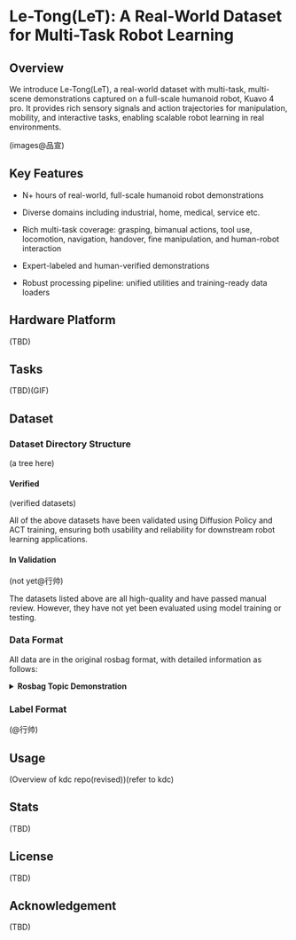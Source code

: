 # Le-Tong(LeT): A Real-World Dataset for Multi-Task Robot Learning

## Overview
We introduce Le-Tong(LeT), a real-world dataset with multi-task, multi-scene demonstrations captured on a full-scale humanoid robot, Kuavo 4 pro. It provides rich sensory signals and action trajectories for manipulation, mobility, and interactive tasks, enabling scalable robot learning in real environments.

(images@品宣)
## Key Features
- N+ hours of real-world, full-scale humanoid robot demonstrations

- Diverse domains including industrial, home, medical, service etc.

- Rich multi-task coverage: grasping, bimanual actions, tool use, locomotion, navigation, handover, fine manipulation, and human-robot interaction

- Expert-labeled and human-verified demonstrations

- Robust processing pipeline: unified utilities and training-ready data loaders
## Hardware Platform
(TBD)
## Tasks
(TBD)(GIF)
## Dataset

### Dataset Directory Structure
(a tree here)
#### Verified
(verified datasets)

All of the above datasets have been validated using Diffusion Policy and ACT training, ensuring both usability and reliability for downstream robot learning applications.
#### In Validation
(not yet@行帅)

The datasets listed above are all high-quality and have passed manual review. However, they have not yet been evaluated using model training or testing.

### Data Format
All data are in the original rosbag format, with detailed information as follows:

<details>
<summary><strong>Rosbag Topic Demonstration</strong></summary>

<details>
<summary>Camera RGB Image Data</summary>

- <strong>/cam_x/color/image_raw/compressed</strong>
    1. Description

        This ROS topic is used to provide the post-compression original RGB imaging data from the camera sensors. x here being h, l or r, denoting head, left and right wrist cameras

    2. Message type

        Type: sensor_msgs/CompressedImage

    3. Message body
        - header (std_msgs/Header): Message head; includes timestamp, serial number, coordinate system identification, etc.
        - format (string): Image encoding format
        - data (uint8[]): Image data

</details>

<details>
<summary>Camera Depth Image Data</summary>

- <strong>/cam_x/depth/image_rect_raw/compressed</strong>
    1. Description

        This ROS topic is used to provide the post-compression original depth imaging data from the camera sensors. x here being h, l or r, denoting head, left and right wrist cameras

    2. Message type

        Type: sensor_msgs/CompressedImage

    3. Message body
        - header (std_msgs/Header): Message head; includes timestamp, serial number, coordinate system identification, etc.
        - format (string): Image encoding format
        - data (uint8[]): Image data

</details>

<details>
<summary>Arm trajectory control</summary>

- <strong>/kuavo_arm_traj</strong>
    1. Description

        This ROS topic is used to control the arm trajectories of the robot. It publishes arm target joint positions to control the arms with high precision.

    2. Message type

        Type: sensor_msgs/JointState

    3. Message body
        - header (std_msgs/Header): Message head; includes timestamp, serial number, coordinate system identification, etc.

        - name (list of string): List of the arm joints. When there are 14 joints in total, the names will be from “arm_joint_1” to “arm_joint_14”.

        - position (list of float): A list of current arm joint positions. The data structure is similar to items 12-25 of sensor_data_raw below.

</details>

<details>
<summary>Dexterous hand position (Real Robot dataset only)</summary>

- <strong>/control_robot_hand_position</strong>
    1. Description

        This ROS topic is used to control the movement of both hands. It publishes target joint positions to control the hands with high precision.

    2. Message type
        
        Type: kuavo_msgs/robotHandPosition

    3. Message body
    
        - left_hand_position (list of float): Left hand position in a size 6 array, each element is between [0, 100], where 0 is fully open, 100 is fully closed

        - right_hand_position (list of float) Right hand position in a size 6 array, each element is between [0, 100], where 0 is fully open, 100 is fully closed

</details>

<details>
<summary>Dexterous hand state (Real Robot dataset only)</summary>

- <strong>/dexhand/state</strong>
    1. Description

        This ROS topic is used to publish dexterous hands’ status

    2. Message type

        Type: sensor_msgs/JointState

    3. Message body
        - name (list of string): list of joint names, 12 joints in total:

        - position (list of float): List of joint positions, 12 in total, first 6 being left joint positions, later 6 being right joint positions

        - velocity (list of float): List of joint velocities, 12 in total, first 6 being left joint velocities, later 6 being right joint velocities

        - effort (list of float): List of joint (electrical) current, 12 in total, first 6 being left joint current data, later 6 being right joint current data

</details>

<details>
<summary>Claw control data (Real Robot dataset only)</summary>

- <strong>/control_robot_leju_claw</strong>
    1. Description

        This ROS topic is used to control the robot hands (i.e. two-finger claws)

    2. Message type
    
        Type: kuavo_msgs/controlLejuClaw

    3. Message body
        - name (list of string): Length 2 list, consisting of “left_claw”, “right_claw”

        - position (list of float): Length 2 list, consisting of left and right claw target positions, each element is between [0, 100], where 0 denotes fully open, 100 denotes fully closed

        - velocity (list of float): Length 2 list, target velocities for the claws, again between [0, 100]. Defaults to 50.

        - effort (list of float): Length 2 list, target current for claws, in Amps. Defaults to 1 Amp

</details>

<details>
<summary>Claw states (Real Robot dataset only)</summary>

- <strong>/leju_claw_state</strong>
    1. Description
        
        /leju_claw_state topic is used to publish the state, position, velocity and efforts of each of the claws.

    2. Type
        
        kuavo_msgs/lejuClawState

    3. Message body
        - state: Data type int8[]; Length 2 list denoting Claw states. First element denotes left claw, the other being right claw.

        - data: Data type kuavo_msgs/endEffectorData; Claw position, velocity and effort

        - state values’ meanings:

            - -1: Error, indicating execution error

            - 0: Unknown, default status upon initialisation

            - 1: Moving, indicating movement of the claws in progress

            - 2: Reached, indicating the target positions have been successfully reached

            - 3: Grabbed, indicating successful grasp of an item

            Please refer to the descriptions in /control_robot_leju_claw for all the kuavo_msgs/endEffectorData messages inside data.

</details>

<details>
<summary>Raw sensor data</summary>

- <strong>/sensors_data_raw</strong>
    1. Description

        Topic used to publish all real-robot or simulator raw sensor data, from joint data to IMU data to end effector data

    2. Message type
        
        Type: kuavo_msgs/sensorsData

    3. Message body
        
        - sensor_time (time): Timestamp

        - joint_data (kuavo_msgs/jointData): Joint data: position, velocity, acceleration, current

        - imu_data (kuavo_msgs/imuData): Includes gyroscope, accelerometer, free angular velocity, quarternion

        - end_effector_data (kuavo_msgs/endEffectorData): End effector data, not currently used.

    4. Joint data description
        - Order of data

            - First 12 elements are lower body motor data:

                - 0~5 are left limb data (l_leg_roll, l_leg_yaw, l_leg_pitch, l_knee, l_foot_pitch, l_foot_roll)

                - 6~11 are right limb data (r_leg_roll, r_leg_yaw, r_leg_pitch, r_knee, r_foot_pitch, r_foot_roll)

            - The subsequent 14 elements are arm motor data:

                - 12~18 are left arm motor data (“l_arm_pitch”, “l_arm_roll”, “l_arm_yaw”, “l_forearm_pitch”, “l_hand_yaw”, “l_hand_pitch”, “l_hand_roll”)

                - 19~25 are right arm motor data (“r_arm_pitch”, “r_arm_roll”, “r_arm_yaw”, “r_forearm_pitch”, “r_hand_yaw”, “r_hand_pitch”, “r_hand_roll”)

            - The last 2 elements are head motor data: head_yaw and head_pitch

        - Units:

            - Positions: radians

            - Speed: radians per second (radian/s)

            - Acceleration: radians per square second (radian/s²)

            - Current: Amperes (A)

    5. IMU Data Description
        - gyro: Gyroscope angular velocities, in rad/s

        - acc: Accelerometer acceleration, in m/s²

        - quat” IMU orientation

</details>

<details>
<summary>Gripper control (Simulator dataset only)</summary>

- <strong>/gripper/command</strong>
    1. Description

        This ROS topic is used to control the grippers (fingers)’ movement in the simulator.

    2. Message type

        Type: sensor_msgs/JointState

    3. Message body
        - header (std_msgs/Header): Message head; includes timestamp, serial number, coordinate system identification, etc.

        - position (list of float): Size 2 array, data being the target positions of the left and right grippers, each element is between [0, 255], where 0 is fully open and 255 is fully shut.

</details>

<details>
<summary>Gripper state (Simulator dataset only)</summary>

- <strong>/gripper/state</strong>
    1. Description
        
        This ROS topic is used to capture the current movement of the grippers (fingers) in the simulator.

    2. Message type
        
        Type: sensor_msgs/JointState

    3. Message body
        - header (std_msgs/Header): Message head; includes timestamp, serial number, coordinate system identification, etc.

        - position (list of float): Size 2 array, data being the current positions of the left and right grippers, each element is between [0, 0.8], where 0 is fully open and 0.8 is fully shut

</details>

<details>
<summary>Robot positional commands (Simulation Task 4 only)</summary>

- <strong>/cmd_pose_world</strong>  
    1. Description
        
        Topic used to publish robot position commands

    2. Message type
        
        Type: geometry_msgs/Twist

    3. Message body
        - linear.x (float): x-directional data in world coordinates, in metres

        - linear.y (float): y-directional data in world coordinates, in metres

        - linear.z (float): z-directional data in world coordinates, in metres

        - angular.x (float): x-directional rotation angle in world coordinates, in radians

        - angular.y (float): y-directional rotation angle in world coordinates, in radians

        - angular.z (float): z-directional rotation angle in world coordinates, in radians

</details>

</details>

### Label Format
(@行帅)

## Usage
(Overview of kdc repo(revised))(refer to kdc)

## Stats
(TBD)

## License
(TBD)

## Acknowledgement
(TBD)